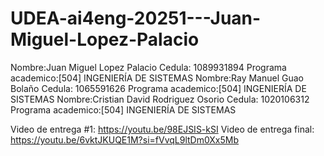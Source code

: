 # UDEA-ai4eng-20251---Juan-Miguel-Lopez-Palacio
Nombre:Juan Miguel Lopez Palacio
Cedula: 1089931894
Programa academico:[504] INGENIERÍA DE SISTEMAS
Nombre:Ray Manuel Guao Bolaño
Cedula: 1065591626
Programa academico:[504] INGENIERÍA DE SISTEMAS
Nombre:Cristian David Rodriguez Osorio
Cedula: 1020106312
Programa academico:[504] INGENIERÍA DE SISTEMAS

Video de entrega #1: https://youtu.be/98EJSIS-kSI
Video de entrega final: https://youtu.be/6vktJKUQE1M?si=fVvqL9ltDm0Xx5Mb